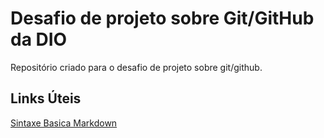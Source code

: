 # Desafio de projeto sobre Git/GitHub da DIO
Repositório criado para o desafio de projeto sobre git/github.


## Links Úteis
[Sintaxe Basica Markdown](https://www.markdownguide.org/basic-syntax/)
